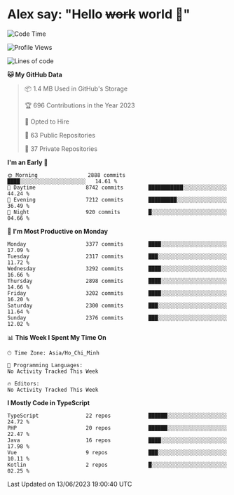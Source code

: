 # Alex say: "Hello ~~work~~ world 🐾"

<!--START_SECTION:waka-->
![Code Time](http://img.shields.io/badge/Code%20Time-839%20hrs%205%20mins-blue)

![Profile Views](http://img.shields.io/badge/Profile%20Views-2-blue)

![Lines of code](https://img.shields.io/badge/From%20Hello%20World%20I%27ve%20Written-41.0%20million%20lines%20of%20code-blue)

**🐱 My GitHub Data** 

> 📦 1.4 MB Used in GitHub's Storage 
 > 
> 🏆 696 Contributions in the Year 2023
 > 
> 💼 Opted to Hire
 > 
> 📜 63 Public Repositories 
 > 
> 🔑 37 Private Repositories 
 > 
**I'm an Early 🐤** 

```text
🌞 Morning                2888 commits        ████░░░░░░░░░░░░░░░░░░░░░   14.61 % 
🌆 Daytime                8742 commits        ███████████░░░░░░░░░░░░░░   44.24 % 
🌃 Evening                7212 commits        █████████░░░░░░░░░░░░░░░░   36.49 % 
🌙 Night                  920 commits         █░░░░░░░░░░░░░░░░░░░░░░░░   04.66 % 
```
📅 **I'm Most Productive on Monday** 

```text
Monday                   3377 commits        ████░░░░░░░░░░░░░░░░░░░░░   17.09 % 
Tuesday                  2317 commits        ███░░░░░░░░░░░░░░░░░░░░░░   11.72 % 
Wednesday                3292 commits        ████░░░░░░░░░░░░░░░░░░░░░   16.66 % 
Thursday                 2898 commits        ████░░░░░░░░░░░░░░░░░░░░░   14.66 % 
Friday                   3202 commits        ████░░░░░░░░░░░░░░░░░░░░░   16.20 % 
Saturday                 2300 commits        ███░░░░░░░░░░░░░░░░░░░░░░   11.64 % 
Sunday                   2376 commits        ███░░░░░░░░░░░░░░░░░░░░░░   12.02 % 
```


📊 **This Week I Spent My Time On** 

```text
🕑︎ Time Zone: Asia/Ho_Chi_Minh

💬 Programming Languages: 
No Activity Tracked This Week

🔥 Editors: 
No Activity Tracked This Week
```

**I Mostly Code in TypeScript** 

```text
TypeScript               22 repos            ██████░░░░░░░░░░░░░░░░░░░   24.72 % 
PHP                      20 repos            ██████░░░░░░░░░░░░░░░░░░░   22.47 % 
Java                     16 repos            ████░░░░░░░░░░░░░░░░░░░░░   17.98 % 
Vue                      9 repos             ███░░░░░░░░░░░░░░░░░░░░░░   10.11 % 
Kotlin                   2 repos             █░░░░░░░░░░░░░░░░░░░░░░░░   02.25 % 
```




 Last Updated on 13/06/2023 19:00:40 UTC
<!--END_SECTION:waka-->

